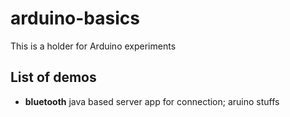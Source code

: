 # arduino-basics
This is a holder for Arduino experiments

## List of demos
* **bluetooth** java based server app for connection; aruino stuffs
